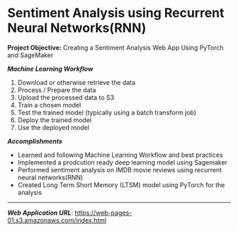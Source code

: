 # Sentiment Analysis using Recurrent Neural Networks(RNN)

**Project Objective:** Creating a Sentiment Analysis Web App Using PyTorch and SageMaker

***Machine Learning Workflow***
1. Download or otherwise retrieve the data
2. Process / Prepare the data
3. Upload the processed data to S3
4. Train a chosen model
5. Test the trained model (typically using a batch transform job)
6. Deploy the trained model
7. Use the deployed model

***Accomplishments***
- Learned and following Machine Learning Workflow and best practices
- Implemented a prodcution ready deep learning model using Sagemaker
- Performed sentiment analysis on IMDB movie reviews using recurrent neural networks(RNN)
- Created Long Term Short Memory (LTSM) model using PyTorch for the analysis

***

***Web Application URL***: https://web-pages-01.s3.amazonaws.com/index.html
